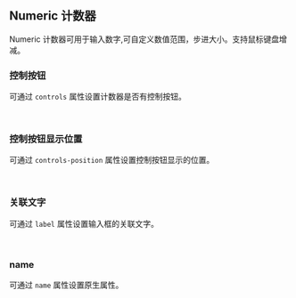 <div class="demo-header">
<p class="overviewicon">
  <span class="wapi-form-numeric"/>
</p>

## Numeric 计数器

<nova-uxlink widget-name="Numeric"></nova-uxlink>

Numeric 计数器可用于输入数字,可自定义数值范围，步进大小。支持鼠标键盘增减。

</div>

### 控制按钮

可通过 `controls` 属性设置计数器是否有控制按钮。

<nova-demo-view link="numeric/controls"></nova-demo-view>

<br>

### 控制按钮显示位置

可通过 `controls-position` 属性设置控制按钮显示的位置。

<nova-demo-view link="numeric/controls-position"></nova-demo-view>

<br>

### 关联文字

可通过 `label` 属性设置输入框的关联文字。

<nova-demo-view link="numeric/controls"></nova-demo-view>

<br>

### name

可通过 `name` 属性设置原生属性。

<nova-demo-view link="numeric/controls"></nova-demo-view>

<br>
